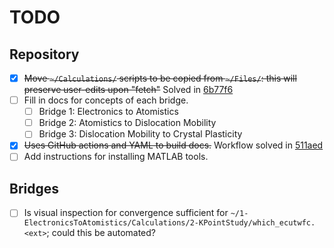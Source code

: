 # TODO
## Repository
- [x] ~~Move `~/Calculations/` scripts to be copied from `~/Files/`: this will preserve user-edits upon "fetch"~~ Solved in [6b77f6](https://github.com/jmanthony3/LUSE_ENGR851_ICME/commit/6b77f6da2d5fac96521ad9f6a080b6ee9d579307)
- [ ] Fill in docs for concepts of each bridge.
  - [ ] Bridge 1: Electronics to Atomistics
  - [ ] Bridge 2: Atomistics to Dislocation Mobility
  - [ ] Bridge 3: Dislocation Mobility to Crystal Plasticity
- [x] ~~Uses GitHub actions and YAML to build docs.~~ Workflow solved in [511aed](https://github.com/jmanthony3/LUSE_ENGR851_ICME/commit/511aedb11cea162de1cb2069f8115858e62811aa)
- [ ] Add instructions for installing MATLAB tools.

## Bridges
- [ ] Is visual inspection for convergence sufficient for `~/1-ElectronicsToAtomistics/Calculations/2-KPointStudy/which_ecutwfc.<ext>`; could this be automated?
